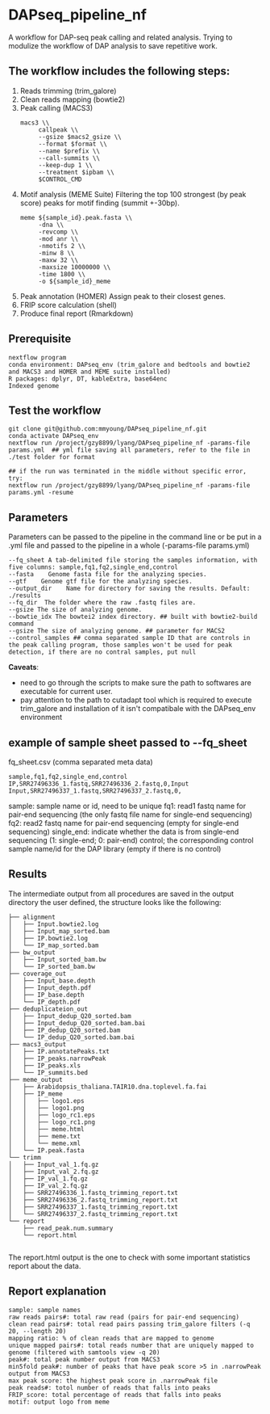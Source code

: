 # DAPseq_pipeline_nf
A workflow for DAP-seq peak calling and related analysis.
Trying to modulize the workflow of DAP analysis to save repetitive work.

## The workflow includes the following steps:
1. Reads trimming (trim_galore)
2. Clean reads mapping (bowtie2)
1. Peak calling (MACS3)
   ```
   macs3 \\
        callpeak \\
        --gsize $macs2_gsize \\
        --format $format \\
        --name $prefix \\
        --call-summits \\
        --keep-dup 1 \\
        --treatment $ipbam \\
        $CONTROL_CMD
   
   ```
3. Motif analysis (MEME Suite)
   Filtering the top 100 strongest (by peak score) peaks for motif finding (summit +-30bp).
   ```
   meme ${sample_id}.peak.fasta \\
        -dna \\
        -revcomp \\
        -mod anr \\
        -nmotifs 2 \\
        -minw 8 \\
        -maxw 32 \\
        -maxsize 10000000 \\
        -time 1800 \\
        -o ${sample_id}_meme
   ```
5. Peak annotation (HOMER)
   Assign peak to their closest genes.
7. FRIP score calculation (shell)
9. Produce final report (Rmarkdown)

## Prerequisite
```
nextflow program
conda environment: DAPseq_env (trim_galore and bedtools and bowtie2 and MACS3 and HOMER and MEME suite installed)
R packages: dplyr, DT, kableExtra, base64enc
Indexed genome

```

## Test the workflow
```
git clone git@github.com:mmyoung/DAPseq_pipeline_nf.git
conda activate DAPseq_env
nextflow run /project/gzy8899/lyang/DAPseq_pipeline_nf -params-file params.yml  ## yml file saving all parameters, refer to the file in ./test folder for format

## if the run was terminated in the middle without specific error, try:
nextflow run /project/gzy8899/lyang/DAPseq_pipeline_nf -params-file params.yml -resume
```

## Parameters

Parameters can be passed to the pipeline in the command line or be put in a .yml file and passed to the pipeline in a whole (-params-file params.yml)
```
--fq_sheet A tab-delimited file storing the samples information, with five columns: sample,fq1,fq2,single_end,control
--fasta    Genome fasta file for the analyzing species.
--gtf    Genome gtf file for the analyzing species.
--output_dir    Name for directory for saving the results. Default: ./results
--fq_dir  The folder where the raw .fastq files are.
--gsize The size of analyzing genome.
--bowtie_idx The bowtei2 index directory. ## built with bowtie2-build command
--gsize The size of analyzing genome. ## parameter for MACS2
--control_samples ## comma separated sample ID that are controls in the peak calling program, those samples won't be used for peak detection, if there are no contral samples, put null

```

**Caveats**:
* need to go through the scripts to make sure the path to softwares are executable for current user.
* pay attention to the path to cutadapt tool which is required to execute trim_galore and installation of it isn't compatibale with the DAPseq_env environment

## example of sample sheet passed to --fq_sheet
fq_sheet.csv (comma separated meta data)
```
sample,fq1,fq2,single_end,control
IP,SRR27496336_1.fastq,SRR27496336_2.fastq,0,Input
Input,SRR27496337_1.fastq,SRR27496337_2.fastq,0,
```
sample: sample name or id, need to be unique
fq1: read1 fastq name for pair-end sequencing (the only fastq file name for single-end sequencing)
fq2: read2 fastq name for pair-end sequencing (empty for single-end sequencing)
single_end: indicate whether the data is from single-end sequencing (1: single-end; 0: pair-end)
control; the corresponding control sample name/id for the DAP library (empty if there is no control)

## Results 
The intermediate output from all procedures are saved in the output directory the user defined, the structure looks like the following:

```
├── alignment
│   ├── Input.bowtie2.log
│   ├── Input_map_sorted.bam
│   ├── IP.bowtie2.log
│   └── IP_map_sorted.bam
├── bw_output
│   ├── Input_sorted_bam.bw
│   └── IP_sorted_bam.bw
├── coverage_out
│   ├── Input_base.depth
│   ├── Input_depth.pdf
│   ├── IP_base.depth
│   └── IP_depth.pdf
├── deduplicateion_out
│   ├── Input_dedup_Q20_sorted.bam
│   ├── Input_dedup_Q20_sorted.bam.bai
│   ├── IP_dedup_Q20_sorted.bam
│   └── IP_dedup_Q20_sorted.bam.bai
├── macs3_output
│   ├── IP.annotatePeaks.txt
│   ├── IP_peaks.narrowPeak
│   ├── IP_peaks.xls
│   └── IP_summits.bed
├── meme_output
│   ├── Arabidopsis_thaliana.TAIR10.dna.toplevel.fa.fai
│   ├── IP_meme
│   │   ├── logo1.eps
│   │   ├── logo1.png
│   │   ├── logo_rc1.eps
│   │   ├── logo_rc1.png
│   │   ├── meme.html
│   │   ├── meme.txt
│   │   └── meme.xml
│   └── IP.peak.fasta
└── trimm
│   ├── Input_val_1.fq.gz
│   ├── Input_val_2.fq.gz
│   ├── IP_val_1.fq.gz
│   ├── IP_val_2.fq.gz
│   ├── SRR27496336_1.fastq_trimming_report.txt
│   ├── SRR27496336_2.fastq_trimming_report.txt
│   ├── SRR27496337_1.fastq_trimming_report.txt
│   └── SRR27496337_2.fastq_trimming_report.txt
└── report
    ├── read_peak.num.summary
    └── report.html
    
```
The report.html output is the one to check with some important statistics report about the data.

## Report explanation
```
sample: sample names
raw reads pairs#: total raw read (pairs for pair-end sequencing)
clean read pairs#: total read pairs passing trim_galore filters (-q 20, --length 20)
mapping ratio: % of clean reads that are mapped to genome
unique mapped pairs#: total reads number that are uniquely mapped to genome (filtered with samtools view -q 20)
peak#: total peak number output from MACS3
min5fold peak#: number of peaks that have peak score >5 in .narrowPeak output from MACS3
max peak score: the highest peak score in .narrowPeak file
peak reads#: totol number of reads that falls into peaks
FRIP_score: total percentage of reads that falls into peaks
motif: output logo from meme
```


